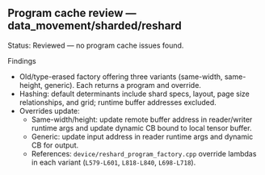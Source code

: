 ## Program cache review — data_movement/sharded/reshard

Status: Reviewed — no program cache issues found.

Findings
- Old/type-erased factory offering three variants (same-width, same-height, generic). Each returns a program and override.
- Hashing: default determinants include shard specs, layout, page size relationships, and grid; runtime buffer addresses excluded.
- Overrides update:
  - Same-width/height: update remote buffer address in reader/writer runtime args and update dynamic CB bound to local tensor buffer.
  - Generic: update input address in reader runtime args and dynamic CB for output.
  - References: `device/reshard_program_factory.cpp` override lambdas in each variant (`L579-L601`, `L818-L840`, `L698-L718`).
